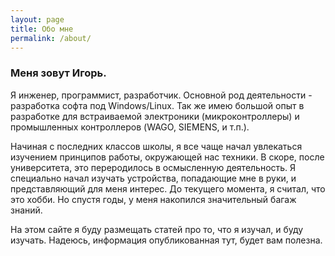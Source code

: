 ```yaml
---
layout: page
title: Обо мне
permalink: /about/
---
```


### Меня зовут Игорь.

Я инженер, программист, разработчик. Основной род деятельности - разработка софта под Windows/Linux. Так же имею большой опыт в разработке для встраиваемой электроники (микроконтроллеры) и промышленных контроллеров (WAGO, SIEMENS, и т.п.).

Начиная с последних классов школы, я все чаще начал увлекаться изучением принципов работы, окружающей нас техники. В скоре, после университета, это переродилось в осмысленную деятельность. Я специально начал изучать устройства, попадающие мне в руки, и представляющий для меня интерес. До текущего момента, я считал, что это хобби. Но спустя годы, у меня накопился значительный багаж знаний.

На этом сайте я буду размещать статей про то, что я изучал, и буду изучать. Надеюсь, информация опубликованная тут, будет вам полезна.